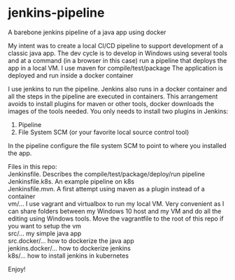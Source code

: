# jenkins-pipeline
A barebone jenkins pipeline of a java app using docker

My intent was to create a local CI/CD pipeline to support development of a classic java app.
The dev cycle is to develop in Windows using several tools and at a command (in a browser in this case) run a pipeline that deploys the app in a local VM.
I use maven for compile/test/package
The application is deployed and run inside a docker container

I use jenkins to run the pipeline. Jenkins also runs in a docker container and all the steps in the pipeline are executed in containers. 
This arrangement avoids to install plugins for maven or other tools, docker downloads the images of the tools needed.
You only needs to install two plugins in Jenkins:
1. Pipeline 
2. File System SCM (or your favorite local source control tool)

In the pipeline configure the file system SCM to point to where you installed the app.

Files in this repo:\
Jenkinsfile. Describes the compile/test/package/deploy/run pipeline\
Jenkinsfile.k8s. An example pipeline on k8s\
Jenkinsfile.mvn. A first attempt using maven as a plugin instead of a container\
vm/... I use vagrant and virtualbox to run my local VM. Very convenient as I can share folders between my Windows 10 host and my VM and do all the editing using Windows tools. Move the vagrantfile to the root of this repo if you want to setup the vm\
src/... my simple java app\
src.docker/... how to dockerize the java app\
jenkins.docker/... how to dockerize jenkins\
k8s/... how to install jenkins in kubernetes

Enjoy!
